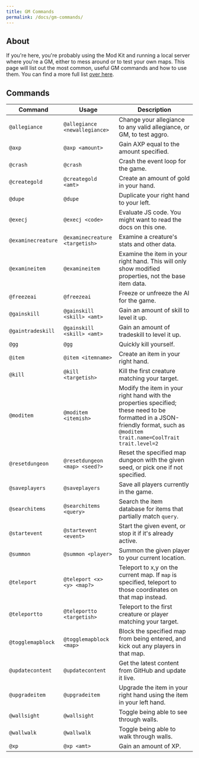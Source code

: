 ```yaml
---
title: GM Commands
permalink: /docs/gm-commands/
---
```


## About

If you're here, you're probably using the Mod Kit and running a local server where you're a GM, either to mess around or to test your own maps. This page will list out the most common, useful GM commands and how to use them. You can find a more full list [over here](https://github.com/LandOfTheRair/LandOfTheRair/tree/master/server/src/helpers/game/commands/gm).

## Commands

| Command | Usage | Description |
| ------- | ----- | ----------- |
| `@allegiance` | `@allegiance <newallegiance>` | Change your allegiance to any valid allegiance, or GM, to test aggro. |
| `@axp` | `@axp <amount>` | Gain AXP equal to the amount specified. |
| `@crash` | `@crash` | Crash the event loop for the game. |
| `@creategold` | `@creategold <amt>` | Create an amount of gold in your hand. |
| `@dupe` | `@dupe` | Duplicate your right hand to your left. | 
| `@execj` | `@execj <code>` | Evaluate JS code. You might want to read the docs on this one. |
| `@examinecreature` | `@examinecreature <targetish>` | Examine a creature's stats and other data. | 
| `@examineitem` | `@examineitem` | Examine the item in your right hand. This will only show modified properties, not the base item data. |
| `@freezeai` | `@freezeai` | Freeze or unfreeze the AI for the game. |
| `@gainskill` | `@gainskill <skill> <amt>` | Gain an amount of skill to level it up. | 
| `@gaintradeskill` | `@gainskill <skill> <amt>` | Gain an amount of tradeskill to level it up. |
| `@gg` | `@gg` | Quickly kill yourself. |
| `@item` | `@item <itemname>` | Create an item in your right hand. | 
| `@kill` | `@kill <targetish>` | Kill the first creature matching your target. |
| `@moditem` | `@moditem <itemish>` | Modify the item in your right hand with the properties specified; these need to be formatted in a JSON-friendly format, such as `@moditem trait.name=CoolTrait trait.level=2` |
| `@resetdungeon` | `@resetdungeon <map> <seed?>` | Reset the specified map dungeon with the given seed, or pick one if not specified. |
| `@saveplayers` | `@saveplayers` | Save all players currently in the game. |
| `@searchitems` | `@searchitems <query>` | Search the item database for items that partially match `query`. |
| `@startevent` | `@startevent <event>` | Start the given event, or stop it if it's already active. |
| `@summon` | `@summon <player>` | Summon the given player to your current location.
| `@teleport` | `@teleport <x> <y> <map?>` | Teleport to x,y on the current map. If `map` is specified, teleport to those coordinates on that map instead. |
| `@teleportto` | `@teleportto <targetish>` | Teleport to the first creature or player matching your target. |
| `@togglemapblock` | `@togglemapblock <map>` | Block the specified map from being entered, and kick out any players in that map. |
| `@updatecontent` | `@updatecontent` | Get the latest content from GitHub and update it live. |
| `@upgradeitem` | `@upgradeitem` | Upgrade the item in your right hand using the item in your left hand. |
| `@wallsight` | `@wallsight` | Toggle being able to see through walls. |
| `@wallwalk` | `@wallwalk` | Toggle being able to walk through walls. |
| `@xp` | `@xp <amt>` | Gain an amount of XP. |
